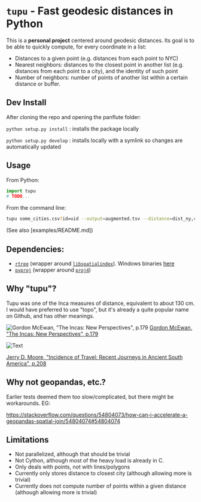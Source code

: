 # `tupu` - Fast geodesic distances in Python

This is a **personal project** centered around geodesic distances.
Its goal is to be able to quickly compute, for every coordinate in a list:

- Distances to a given point (e.g. distances from each point to NYC)
- Nearest neighbors: distances to the closest point in another list (e.g. distances from each point to a city), and the identity of such point
- Number of neighbors: number of points of another list within a certain distance or buffer.


## Dev Install

After cloning the repo and opening the panflute folder:

`python setup.py install`
: installs the package locally

`python setup.py develop`
: installs locally with a symlink so changes are automatically updated


## Usage

From Python:

```python
import tupu
# TODO...
```

From the command line:

```bash
tupu some_cities.csv?id=uid --output=augmented.tsv --distance=dist_ny,40.7143,-74.0060
```

(See also [examples/README.md])


## Dependencies:

- [`rtree`](http://toblerity.org/rtree/) (wrapper around [`libspatialindex`](https://libspatialindex.org/)). Windows binaries [here](https://www.lfd.uci.edu/~gohlke/pythonlibs/#rtree)
- [`pyproj`](https://github.com/pyproj4/pyproj) (wrapper around [`proj4`](https://proj4.org/))


## Why "tupu"?

Tupu was one of the Inca measures of distance, equivalent to about 130 cm.
I would have preferred to use "topo", but it's already a quite popular name on Github, and has other meanings.

![Gordon McEwan, "The Incas: New Perspectives", p.179](docs/incas_new_perspective_mcewan_p179.png)
[Gordon McEwan, "The Incas: New Perspectives", p.179](https://books.google.com/books?id=J3WZuTINl2QC&pg=PA179)

![Text](examples/incidence_of_travel_moore_p208.png)

[Jerry D. Moore, "Incidence of Travel: Recent Journeys in Ancient South America", p.208](https://books.google.com/books?id=B_kmDgAAQBAJ&pg=PA208&lpg=PA208)





## Why not geopandas, etc.?

Earlier tests deemed them too slow/complicated, but there might be workarounds. EG:

https://stackoverflow.com/questions/54804073/how-can-i-accelerate-a-geopandas-spatial-join/54804074#54804074


## Limitations

- Not parallelized, although that should be trivial
- Not Cython, although most of the heavy load is already in C.
- Only deals with points, not with lines/polygons
- Currently only stores distance to closest city (although allowing more is trivial)
- Currently does not compute number of points within a given distance (although allowing more is trivial)
